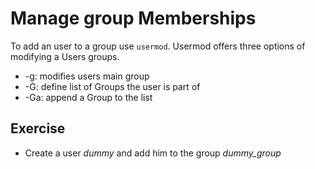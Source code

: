 # Manage group Memberships
To add an user to a group use `usermod`. Usermod offers three options of modifying a Users groups.

- -g: modifies users main group
- -G: define list of Groups the user is part of
- -Ga: append a Group to the list

## Exercise
- Create a user *dummy* and add him to the group *dummy_group*
